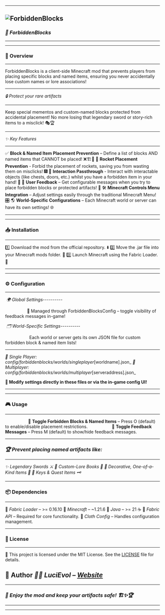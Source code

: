 ---------------------------------------------------------------------------------------------------------------------------------------------------------
![ForbiddenBlocks](https://github.com/user-attachments/assets/3154dae8-871a-4eb8-8758-003fda8ada68)
---------------------------------------------------------------------------------------------------------------------------------------------------------

### **_🛑 ForbiddenBlocks_**

---------------------------------------------------------------------------------------------------------------------------------------------------------
---------------------------------------------------------------------------------------------------------------------------------------------------------

### **🚀 Overview**

-----------------------

ForbiddenBlocks is a client-side Minecraft mod that prevents players from placing specific blocks and named items, ensuring you never accidentally lose custom names or lore associations!

---------------------------------------------------------------------------------------------------------------------------------------------------------

_🔒 Protect your rare artifacts_

-----------------------------------------

Keep special mementos and custom-named blocks protected from accidental placement! No more losing that legendary sword or story-rich items to a misclick! 🎭🏆

---------------------------------------------------------------------------------------------------------------------------------------------------------

_✨ Key Features_

--------------------------

✅ **Block & Named Item Placement Prevention** – Define a list of blocks AND named items that CANNOT be placed! ❌🏗️🔖
🚀 **Rocket Placement Prevention** - Forbid the placement of rockets, saving you from wasting them on misclicks! 🎆
🤝 **Interaction Passthrough** - Interact with interactable objects (like chests, doors, etc.) whilst you have a forbidden item in your hand! 🚪
💬 **User Feedback** – Get configurable messages when you try to place forbidden blocks or protected artifacts! 🔔
🛠️ **Minecraft Controls Menu Integration** – Adjust settings easily through the traditional Minecraft Menu! 🎛️
🌎 **World-Specific Configurations** – Each Minecraft world or server can have its own settings! 🌐

---------------------------------------------------------------------------------------------------------------------------------------------------------
---------------------------------------------------------------------------------------------------------------------------------------------------------

### **📥 Installation**

-------------------------

1️⃣ Download the mod from the official repository. ⬇️
2️⃣ Move the .jar file into your Minecraft mods folder. 📂
3️⃣ Launch Minecraft using the Fabric Loader. 🚀

---------------------------------------------------------------------------------------------------------------------------------------------------------
---------------------------------------------------------------------------------------------------------------------------------------------------------

### **⚙️ Configuration**

---------------------------------------------------------------------------------------------------------------------------------------------------------

 _🌍 Global Settings_----------

                  📜 Managed through ForbiddenBlocksConfig – toggle visibility of feedback messages in-game!

 _🗂️ World-Specific Settings_----------

                    Each world or server gets its own JSON file for custom forbidden block & named item lists!

---------------------------------------------------------------------------------------------------------------------------------------------------------

_📌 Single Player: config/forbiddenblocks/worlds/singleplayer_[worldname].json_
_📌 Multiplayer: config/forbiddenblocks/worlds/multiplayer_[serveraddress].json_

**🔧 Modify settings directly in these files or via the in-game config UI!**

---------------------------------------------------------------------------------------------------------------------------------------------------------
---------------------------------------------------------------------------------------------------------------------------------------------------------

### **🎮 Usage**

-----------------------
                   🛑 **Toggle Forbidden Blocks & Named Items** – Press O (default) to enable/disable placement restrictions.
                   💬 **Toggle Feedback Messages** – Press M (default) to show/hide feedback messages.

---------------------------------------------------------------------------------------------------------------------------------------------------------

### **_🏆 Prevent placing named artifacts like:_**

--------------------------------------------------------

_✨ Legendary Swords ⚔️_
_📜 Custom-Lore Books 📖_
_🏺 Decorative, One-of-a-Kind Items 🎨_
_🔑 Keys & Quest Items 🗝️_

---------------------------------------------------------------------------------------------------------------------------------------------------------

### **📦 Dependencies**

------------------------------
🔹 _Fabric Loader_ – >= 0.16.10
🔹 _Minecraft_ – ~1.21.6
🔹 _Java_ – >= 21 ☕
🔹 _Fabric API_ – Required for core functionality.
🔹 _Cloth Config_ – Handles configuration management.

---------------------------------------------------------------------------------------------------------------------------------------------------------

### **📜 License**

----------------------

📝 This project is licensed under the MIT License. See the [LICENSE](https://github.com/Evol-Luci/ForbiddenBlocks/releases/LICENSE) file for details.

**👤 Author**
_👩‍💻 LuciEvol – [Website](https://github.com/Evol-Luci/ForbiddenBlocks/releases/new#)_
---------------------------------------------------------------------------------------------------------------------------------------------------------
---------------------------------------------------------------------------------------------------------------------------------------------------------

### **_🎉 Enjoy the mod and keep your artifacts safe! 🏗️✨🏆_**

---------------------------------------------------------------------------------------------------------------------------------------------------------
---------------------------------------------------------------------------------------------------------------------------------------------------------
